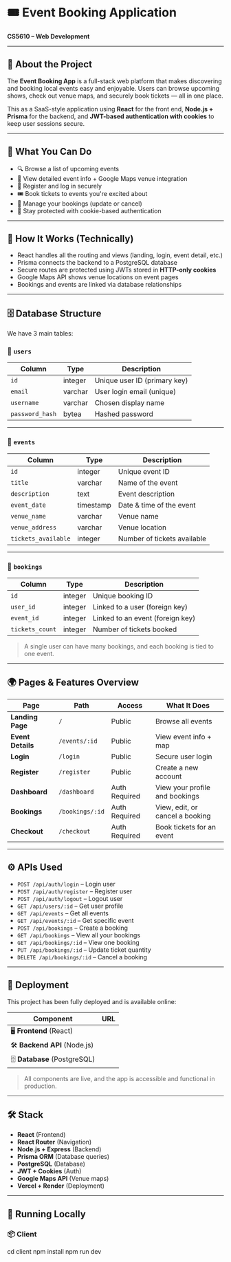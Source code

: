 # 🎟️ Event Booking Application

**CS5610 – Web Development**  

---

## 📌 About the Project

The **Event Booking App** is a full-stack web platform that makes discovering and booking local events easy and enjoyable. Users can browse upcoming shows, check out venue maps, and securely book tickets — all in one place.

This as a SaaS-style application using **React** for the front end, **Node.js + Prisma** for the backend, and **JWT-based authentication with cookies** to keep user sessions secure.

---

## 🎯 What You Can Do

- 🔍 Browse a list of upcoming events
- 📍 View detailed event info + Google Maps venue integration
- 📝 Register and log in securely
- 🎟️ Book tickets to events you're excited about
- 📄 Manage your bookings (update or cancel)
- 🔐 Stay protected with cookie-based authentication

---

## 🧠 How It Works (Technically)

- React handles all the routing and views (landing, login, event detail, etc.)
- Prisma connects the backend to a PostgreSQL database
- Secure routes are protected using JWTs stored in **HTTP-only cookies**
- Google Maps API shows venue locations on event pages
- Bookings and events are linked via database relationships

---

## 🗄️ Database Structure

We have 3 main tables:

### 👤 `users`

| Column         | Type      | Description                     |
|----------------|-----------|---------------------------------|
| `id`           | integer   | Unique user ID (primary key)    |
| `email`        | varchar   | User login email (unique)       |
| `username`     | varchar   | Chosen display name             |
| `password_hash`| bytea     | Hashed password                 |

---

### 🎫 `events`

| Column            | Type      | Description                            |
|-------------------|-----------|----------------------------------------|
| `id`              | integer   | Unique event ID                        |
| `title`           | varchar   | Name of the event                      |
| `description`     | text      | Event description                      |
| `event_date`      | timestamp | Date & time of the event               |
| `venue_name`      | varchar   | Venue name                             |
| `venue_address`   | varchar   | Venue location                         |
| `tickets_available` | integer | Number of tickets available            |

---

### 🧾 `bookings`

| Column          | Type      | Description                                |
|-----------------|-----------|--------------------------------------------|
| `id`            | integer   | Unique booking ID                          |
| `user_id`       | integer   | Linked to a user (foreign key)             |
| `event_id`      | integer   | Linked to an event (foreign key)           |
| `tickets_count` | integer   | Number of tickets booked                   |

> A single user can have many bookings, and each booking is tied to one event.

---

## 🌍 Pages & Features Overview

| Page             | Path            | Access         | What It Does                             |
|------------------|------------------|----------------|------------------------------------------|
| **Landing Page** | `/`              | Public         | Browse all events                        |
| **Event Details**| `/events/:id`    | Public         | View event info + map                    |
| **Login**        | `/login`         | Public         | Secure user login                        |
| **Register**     | `/register`      | Public         | Create a new account                     |
| **Dashboard**    | `/dashboard`     | Auth Required  | View your profile and bookings           |
| **Bookings**     | `/bookings/:id`  | Auth Required  | View, edit, or cancel a booking          |
| **Checkout**     | `/checkout`      | Auth Required  | Book tickets for an event                |

---

## ⚙️ APIs Used

- `POST /api/auth/login` – Login user
- `POST /api/auth/register` – Register user
- `POST /api/auth/logout` – Logout user
- `GET /api/users/:id` – Get user profile
- `GET /api/events` – Get all events
- `GET /api/events/:id` – Get specific event
- `POST /api/bookings` – Create a booking
- `GET /api/bookings` – View all your bookings
- `GET /api/bookings/:id` – View one booking
- `PUT /api/bookings/:id` – Update ticket quantity
- `DELETE /api/bookings/:id` – Cancel a booking

---

## 🚀 Deployment

This project has been fully deployed and is available online:

| Component | URL |
|----------|-----|
| 🖥️ **Frontend** (React) 
| 🛠 **Backend API** (Node.js) 
| 🗄 **Database** (PostgreSQL) 

> All components are live, and the app is accessible and functional in production.

---

## 🛠 Stack

- **React** (Frontend)
- **React Router** (Navigation)
- **Node.js + Express** (Backend)
- **Prisma ORM** (Database queries)
- **PostgreSQL** (Database)
- **JWT + Cookies** (Auth)
- **Google Maps API** (Venue maps)
- **Vercel + Render** (Deployment)

---

## 🚀 Running Locally

### 📦 Client

cd client
npm install
npm run dev

